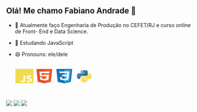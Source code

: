 ## Olá! Me chamo Fabiano Andrade 👋

- 🔭 Atualmente faço Engenharia de Produção no CEFET/RJ e curso online de Front- End e Data Science. 
- 🌱 Estudando JavaScript 
- 😄 Pronouns: ele/dele


  <div style="display: inline_block"><br>
  <img align="center" alt="Fabi-Js" height="40" width="50" src="https://raw.githubusercontent.com/devicons/devicon/master/icons/javascript/javascript-plain.svg">
  <img align="center" alt="Fabi-HTML" height="40" width="50" src="https://raw.githubusercontent.com/devicons/devicon/master/icons/html5/html5-original.svg">
  <img align="center" alt="Fabi-CSS" height="40" width="50" src="https://raw.githubusercontent.com/devicons/devicon/master/icons/css3/css3-original.svg">
  <img align="center" alt="Fabi-Python" height="40" width="50" src="https://raw.githubusercontent.com/devicons/devicon/master/icons/python/python-original.svg">
</div>

<div style= "display: inline_block"> <br/>
 
  <a href="https://instagram.com/tambasc.o" target="_blank"><img src="https://img.shields.io/badge/-Instagram-%23E4405F?style=for-the-badge&logo=instagram&logoColor=white" target="_blank"></a> 
  <a href = "mailto:fabianotambasco1@gmail.com"><img src="https://img.shields.io/badge/-Gmail-%23333?style=for-the-badge&logo=gmail&logoColor=white" target="_blank"></a>
  <a href="https://www.linkedin.com/in/fabiano-andrade-20920a314/" target="_blank"><img src="https://img.shields.io/badge/-LinkedIn-%230077B5?style=for-the-badge&logo=linkedin&logoColor=white" target="_blank"></a> 
  
</div>
